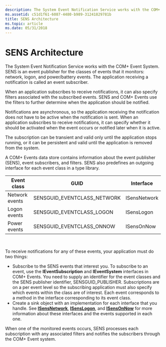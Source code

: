 ```yaml
---
description: The System Event Notification Service works with the COM+ Event System.
ms.assetid: c51d1f61-6087-4480-b989-31241829781b
title: SENS Architecture
ms.topic: article
ms.date: 05/31/2018
---
```


# SENS Architecture

The System Event Notification Service works with the COM+ Event System. SENS is an event publisher for the classes of events that it monitors: network, logon, and power/battery events. The application receiving a notification is called an event subscriber.

When an application subscribes to receive notifications, it can also specify filters associated with the subscribed events. SENS and COM+ Events use the filters to further determine when the application should be notified.

Notifications are asynchronous, so the application receiving the notification does not have to be active when the notification is sent. When an application subscribes to receive notifications, it can specify whether it should be activated when the event occurs or notified later when it is active.

The subscription can be transient and valid only until the application stops running, or it can be persistent and valid until the application is removed from the system.

A COM+ Events data store contains information about the event publisher (SENS), event subscribers, and filters. SENS also predefines an outgoing interface for each event class in a type library.



| Event class    | GUID                          | Interface    |
|----------------|-------------------------------|--------------|
| Network events | SENSGUID\_EVENTCLASS\_NETWORK | ISensNetwork |
| Logon events   | SENSGUID\_EVENTCLASS\_LOGON   | ISensLogon   |
| Power events   | SENSGUID\_EVENTCLASS\_ONNOW   | ISensOnNow   |



 

To receive notifications for any of these events, your application must do two things:

-   Subscribe to the SENS events that interest you. To subscribe to an event, use the **IEventSubscription** and **IEventSystem** interfaces in COM+ Events. You need to supply an identifier for the event classes and the SENS publisher identifier, SENSGUID\_PUBLISHER. Subscriptions are on a per event level so the subscribing application must also specify which events within the class are of interest. Each event corresponds to a method in the interface corresponding to its event class.
-   Create a sink object with an implementation for each interface that you handle. See [**ISensNetwork**](/windows/desktop/api/Sensevts/nn-sensevts-isensnetwork), [**ISensLogon**](/windows/desktop/api/Sensevts/nn-sensevts-isenslogon), and [**ISensOnNow**](/windows/desktop/api/Sensevts/nn-sensevts-isensonnow) for more information about these interfaces and the events supported in each one.

When one of the monitored events occurs, SENS processes each subscription with any associated filters and notifies the subscribers through the COM+ Event system.

 

 



